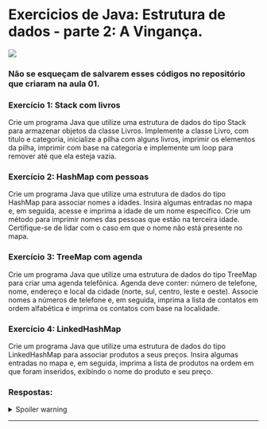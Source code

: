 # Exercicios de Java: Estrutura de dados - parte 2: A Vingança.

<img src="https://github.com/SkiereszDiego/Java-Caldeira-Online/blob/main/aula03/88iT.gif">

### Não se esqueçam de salvarem esses códigos no repositório que criaram na aula 01.

### Exercício 1: Stack com livros

Crie um programa Java que utilize uma estrutura de dados do tipo Stack para armazenar objetos da classe Livros. 
Implemente a classe Livro, com titulo e categoria, inicialize a pilha com alguns livros, imprimir os elementos da pilha, 
imprimir com base na categoria e implemente um loop para remover até que ela esteja vazia.

### Exercício 2: HashMap com pessoas

Crie um programa Java que utilize uma estrutura de dados do tipo HashMap para associar nomes a idades. 
Insira algumas entradas no mapa e, em seguida, acesse e imprima a idade de um nome específico.
Crie um método para imprimir nomes das pessoas que estão na terceira idade.
Certifique-se de lidar com o caso em que o nome não está presente no mapa.

### Exercício 3: TreeMap com agenda

Crie um programa Java que utilize uma estrutura de dados do tipo TreeMap para criar uma agenda telefônica.
Agenda deve conter: número de telefone, nome, endereço e local da cidade (norte, sul, centro, leste e oeste).
Associe nomes a números de telefone e, em seguida, imprima a lista de contatos em ordem alfabética e imprima os contatos com base na localidade.

### Exercício 4: LinkedHashMap

Crie um programa Java que utilize uma estrutura de dados do tipo LinkedHashMap para associar produtos a seus preços. 
Insira algumas entradas no mapa e, em seguida, imprima a lista de produtos na ordem em que foram inseridos, 
exibindo o nome do produto e seu preço.

### Respostas:

<details>
 <summary>Spoiler warning</summary>

  Conversa entre mãe e filho:
  - Mãe: Que curso de programação tu tá fazendo?
  - Filho:
  
  ![image](https://i.pinimg.com/736x/4a/79/eb/4a79eb5fc24ca2b119aa648b623e34a9.jpg)

</details>

* * *
